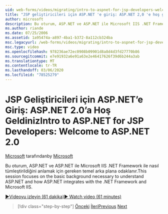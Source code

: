 ```yaml
---
uid: web-forms/videos/migrating/intro-to-aspnet-for-jsp-developers-welcome-to-aspnet-20
title: "JSP geliştiricileri için ASP.NET 'e giriş: ASP.NET 2,0 'e hoş geldiniz | Microsoft Docs"
author: microsoft
description: Bu oturum, ASP.NET ve ASP.NET ile Microsoft IIS .NET Framework ile nasıl tümleştirildiğini anlamak için gereken temel arka plana odaklanır.
ms.author: riande
ms.date: 07/25/2006
ms.assetid: 1a95474a-a897-4ba1-b372-8a112cb324ba
msc.legacyurl: /web-forms/videos/migrating/intro-to-aspnet-for-jsp-developers-welcome-to-aspnet-20
msc.type: video
ms.openlocfilehash: 978236ae72ec0908b09901d8a8d4d3fd27770b86
ms.sourcegitcommit: e7e91932a6e91a63e2e46417626f39d6b244a3ab
ms.translationtype: MT
ms.contentlocale: tr-TR
ms.lasthandoff: 03/06/2020
ms.locfileid: "78525279"
---
```

# <a name="intro-to-aspnet-for-jsp-developers-welcome-to-aspnet-20"></a><span data-ttu-id="e7059-103">JSP Geliştiricileri için ASP.NET’e Giriş: ASP.NET 2.0’a Hoş Geldiniz</span><span class="sxs-lookup"><span data-stu-id="e7059-103">Intro to ASP.NET for JSP Developers: Welcome to ASP.NET 2.0</span></span>

<span data-ttu-id="e7059-104">[Microsoft](https://github.com/microsoft) tarafından</span><span class="sxs-lookup"><span data-stu-id="e7059-104">by [Microsoft](https://github.com/microsoft)</span></span>

<span data-ttu-id="e7059-105">Bu oturum, ASP.NET ve ASP.NET ile Microsoft IIS .NET Framework ile nasıl tümleştirildiğini anlamak için gereken temel arka plana odaklanır.</span><span class="sxs-lookup"><span data-stu-id="e7059-105">This session focuses on the basic background necessary to understand ASP.NET and how ASP.NET integrates with the .NET Framework and Microsoft IIS.</span></span>

[<span data-ttu-id="e7059-106">&#9654;Videoyu izleyin (61 dakika)</span><span class="sxs-lookup"><span data-stu-id="e7059-106">&#9654; Watch video (61 minutes)</span></span>](https://channel9.msdn.com/Blogs/ASP-NET-Site-Videos/intro-to-aspnet-for-jsp-developers-welcome-to-aspnet-20)

> [!div class="step-by-step"]
> <span data-ttu-id="e7059-107">[Önceki](migrating-from-classic-asp-to-aspnet.md)
> [İleri](intro-to-aspnet-for-jsp-developers-building-applications.md)</span><span class="sxs-lookup"><span data-stu-id="e7059-107">[Previous](migrating-from-classic-asp-to-aspnet.md)
[Next](intro-to-aspnet-for-jsp-developers-building-applications.md)</span></span>
